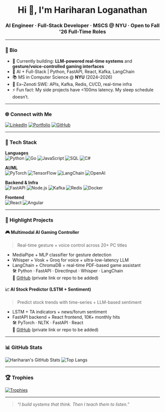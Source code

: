 <h1 align="center">Hi 👋, I'm Hariharan Loganathan</h1>
<h3 align="center">AI Engineer · Full-Stack Developer · MSCS @ NYU · Open to Fall '26 Full-Time Roles</h3>

---

### 🧠 Bio
- 🔭 Currently building: **LLM-powered real-time systems** and **gesture/voice-controlled gaming interfaces**
- 🧠 AI + Full-Stack | Python, FastAPI, React, Kafka, LangChain
- 📚 MS in Computer Science @ **NYU** (2024–2026)
- 🧩 Ex–Zenoti SWE: APIs, Kafka, Redis, CI/CD, real-time infra
- ⚡ Fun fact: My side projects have <100ms latency. My sleep schedule doesn’t.

---

### 🌐 Connect with Me
[![LinkedIn](https://img.shields.io/badge/LinkedIn-0077B5?style=for-the-badge&logo=linkedin)](https://www.linkedin.com/in/hariharan-logan/)
[![Portfolio](https://img.shields.io/badge/Portfolio-000?style=for-the-badge&logo=firefox&logoColor=white)](https://hariharan-l-portfolio.netlify.app/)
[![GitHub](https://img.shields.io/badge/GitHub-181717?style=for-the-badge&logo=github)](https://github.com/hariharan-brucewayne220)

---

### 🧰 Tech Stack

**Languages**  
![Python](https://img.shields.io/badge/Python-3776AB?style=flat&logo=python&logoColor=white)
![Go](https://img.shields.io/badge/Go-00ADD8?style=flat&logo=go&logoColor=white)
![JavaScript](https://img.shields.io/badge/JavaScript-F7DF1E?style=flat&logo=javascript&logoColor=black)
![SQL](https://img.shields.io/badge/SQL-4479A1?style=flat&logo=mysql&logoColor=white)
![C#](https://img.shields.io/badge/C++-00599C?style=flat&logo=c%2B%2B)

**AI/ML**  
![PyTorch](https://img.shields.io/badge/PyTorch-EE4C2C?style=flat&logo=pytorch&logoColor=white)
![TensorFlow](https://img.shields.io/badge/TensorFlow-FF6F00?style=flat&logo=tensorflow&logoColor=white)
![LangChain](https://img.shields.io/badge/LangChain-000000?style=flat)
![OpenAI](https://img.shields.io/badge/OpenAI-412991?style=flat&logo=openai)

**Backend & Infra**  
![FastAPI](https://img.shields.io/badge/FastAPI-009688?style=flat&logo=fastapi)
![Node.js](https://img.shields.io/badge/Node.js-339933?style=flat&logo=nodedotjs)
![Kafka](https://img.shields.io/badge/Kafka-231F20?style=flat&logo=apachekafka)
![Redis](https://img.shields.io/badge/Redis-DC382D?style=flat&logo=redis)
![Docker](https://img.shields.io/badge/Docker-2496ED?style=flat&logo=docker)

**Frontend**  
![React](https://img.shields.io/badge/React-61DAFB?style=flat&logo=react)
![Angular](https://img.shields.io/badge/Angular-DD0031?style=flat&logo=angular&logoColor=white)

---

### 🚀 Highlight Projects

#### 🎮 Multimodal AI Gaming Controller
> Real-time gesture + voice control across 20+ PC titles  
- MediaPipe + MLP classifier for gesture detection  
- Whisper + Vosk + Groq for voice + ultra-low-latency LLM  
- LangChain + ChromaDB = real-time PDF-based game assistant  
🛠️ Python · FastAPI · DirectInput · Whisper · LangChain  
🔗 [GitHub](https://github.com/hariharan-brucewayne220/) (private link or repo to be added)

#### 📈 AI Stock Predictor (LSTM + Sentiment)
> Predict stock trends with time-series + LLM-based sentiment  
- LSTM + TA indicators + news/forum sentiment  
- FastAPI backend + React frontend, 10K+ monthly hits  
🛠️ PyTorch · NLTK · FastAPI · React  
🔗 [GitHub](https://github.com/hariharan-brucewayne220/) (private link or repo to be added)

---

### 📊 GitHub Stats

![Hariharan's GitHub Stats](https://github-readme-stats.vercel.app/api?username=hariharan-brucewayne220&show_icons=true&theme=tokyonight&count_private=true)
![Top Langs](https://github-readme-stats.vercel.app/api/top-langs/?username=hariharan-brucewayne220&layout=compact&theme=tokyonight)

---

### 🏆 Trophies
[![Trophies](https://github-profile-trophy.vercel.app/?username=hariharan-brucewayne220&theme=radical&margin-w=10)](https://github.com/ryo-ma/github-profile-trophy)

---

> *“I build systems that think. Then I teach them to listen.”*
